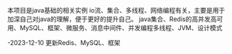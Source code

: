 本项目是java基础的相关实例
io流、集合、多线程、网络编程有关，主要是用于加深自己对java的理解，便于更好的提升自己。
java集合、Redis的高并发高可用、MySQL、框架、微服务、消息中间件、并发编程多线程、JVM、设计模式

-2023-12-10
更新Redis、MySQL、框架
